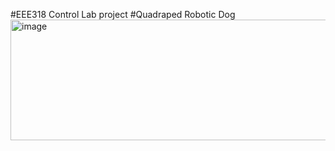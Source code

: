 #EEE318 Control Lab project
#Quadraped Robotic Dog
<img width="959" height="193" alt="image" src="https://github.com/user-attachments/assets/94d43c50-0828-4ab6-a607-0ca5eccb6ea4" />

